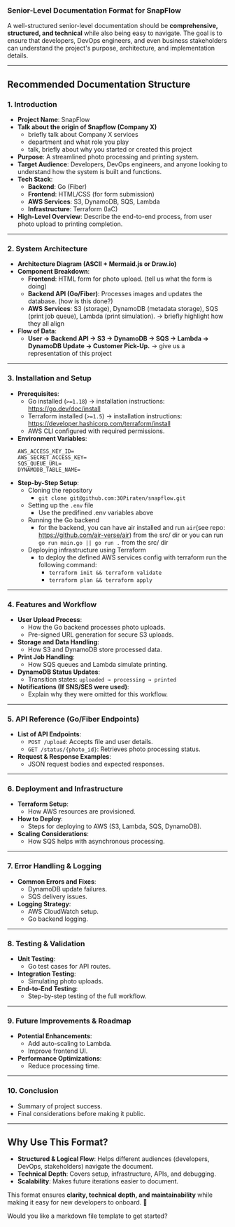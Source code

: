 ### **Senior-Level Documentation Format for SnapFlow**

A well-structured senior-level documentation should be **comprehensive, structured, and technical** while also being easy to navigate. The goal is to ensure that developers, DevOps engineers, and even business stakeholders can understand the project's purpose, architecture, and implementation details.

---

## **Recommended Documentation Structure**

### **1. Introduction**
   - **Project Name**: SnapFlow
   - **Talk about the origin of Snapflow (Company X)**
        - briefly talk about Company X services
        - department and what role you play 
        - talk, briefly about why you started or created this project
   - **Purpose**: A streamlined photo processing and printing system.
   - **Target Audience**: Developers, DevOps engineers, and anyone looking to understand how the system is built and functions.
   - **Tech Stack**: 
     - **Backend**: Go (Fiber)
     - **Frontend**: HTML/CSS (for form submission)
     - **AWS Services**: S3, DynamoDB, SQS, Lambda
     - **Infrastructure**: Terraform (IaC)
   - **High-Level Overview**: Describe the end-to-end process, from user photo upload to printing completion.

---

### **2. System Architecture**
   - **Architecture Diagram (ASCII + Mermaid.js or Draw.io)**
   - **Component Breakdown**:
     - **Frontend**: HTML form for photo upload. (tell us what the form is doing)
     - **Backend API (Go/Fiber)**: Processes images and updates the database. (how is this done?)
     - **AWS Services**: S3 (storage), DynamoDB (metadata storage), SQS (print job queue), Lambda (print simulation). -> briefly highlight how they all align
   - **Flow of Data**:
     - **User → Backend API → S3 → DynamoDB → SQS → Lambda → DynamoDB Update → Customer Pick-Up.** -> give us a representation of this project

---

### **3. Installation and Setup**
   - **Prerequisites**:
     - Go installed (`>=1.18`) -> installation instructions: https://go.dev/doc/install
     - Terraform installed (`>=1.5`) -> installation instructions: https://developer.hashicorp.com/terraform/install
     - AWS CLI configured with required permissions.
   - **Environment Variables**:
     ```
     AWS_ACCESS_KEY_ID=
     AWS_SECRET_ACCESS_KEY=
     SQS_QUEUE_URL=
     DYNAMODB_TABLE_NAME=
     ```
   - **Step-by-Step Setup**:
     - Cloning the repository
        - `git clone git@github.com:30Piraten/snapflow.git`
     - Setting up the `.env` file
        - Use the predifined .env variables above
     - Running the Go backend
        - for the backend, you can have air installed and run `air`(see repo: https://github.com/air-verse/air) from the src/ dir
          or you can run `go run main.go || go run .` from the src/ dir
     - Deploying infrastructure using Terraform
        - to deploy the defined AWS services config with terraform
        run  the following command: 
            - `terraform init && terraform validate` 
            - `terraform plan && terraform apply`


---

### **4. Features and Workflow**
   - **User Upload Process**:
     - How the Go backend processes photo uploads.
     - Pre-signed URL generation for secure S3 uploads.
   - **Storage and Data Handling**:
     - How S3 and DynamoDB store processed data.
   - **Print Job Handling**:
     - How SQS queues and Lambda simulate printing.
   - **DynamoDB Status Updates**:
     - Transition states: `uploaded → processing → printed`
   - **Notifications (If SNS/SES were used)**:
     - Explain why they were omitted for this workflow.

---

### **5. API Reference (Go/Fiber Endpoints)**
   - **List of API Endpoints**:
     - `POST /upload`: Accepts file and user details.
     - `GET /status/{photo_id}`: Retrieves photo processing status.
   - **Request & Response Examples**:
     - JSON request bodies and expected responses.

---

### **6. Deployment and Infrastructure**
   - **Terraform Setup**:
     - How AWS resources are provisioned.
   - **How to Deploy**:
     - Steps for deploying to AWS (S3, Lambda, SQS, DynamoDB).
   - **Scaling Considerations**:
     - How SQS helps with asynchronous processing.

---

### **7. Error Handling & Logging**
   - **Common Errors and Fixes**:
     - DynamoDB update failures.
     - SQS delivery issues.
   - **Logging Strategy**:
     - AWS CloudWatch setup.
     - Go backend logging.

---

### **8. Testing & Validation**
   - **Unit Testing**:
     - Go test cases for API routes.
   - **Integration Testing**:
     - Simulating photo uploads.
   - **End-to-End Testing**:
     - Step-by-step testing of the full workflow.

---

### **9. Future Improvements & Roadmap**
   - **Potential Enhancements**:
     - Add auto-scaling to Lambda.
     - Improve frontend UI.
   - **Performance Optimizations**:
     - Reduce processing time.

---

### **10. Conclusion**
   - Summary of project success.
   - Final considerations before making it public.

---

## **Why Use This Format?**
- **Structured & Logical Flow**: Helps different audiences (developers, DevOps, stakeholders) navigate the document.
- **Technical Depth**: Covers setup, infrastructure, APIs, and debugging.
- **Scalability**: Makes future iterations easier to document.

This format ensures **clarity, technical depth, and maintainability** while making it easy for new developers to onboard. 🚀

Would you like a markdown file template to get started?